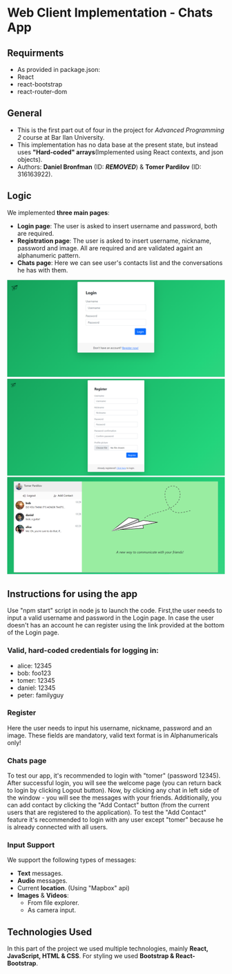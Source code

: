 # Web Client Implementation - Chats App

## Requirments
- As provided in package.json:
- React
- react-bootstrap
- react-router-dom
## General
- This is the first part out of four in the project for _Advanced Programming 2_ course at Bar Ilan University.
- This implementation has no data base at the present state, but instead uses **"Hard-coded" arrays**(Implemented using React contexts, and json objects).
- Authors: **Daniel Bronfman** (ID: ***REMOVED***) & **Tomer Pardilov** (ID: 316163922).

## Logic
We implemented **three main pages**:
- **Login page**: The user is asked to insert username and password, both are required.
- **Registration page**: The user is asked to insert username, nickname, password and image. All are required and are validated againt an alphanumeric pattern.
- **Chats page**: Here we can see user's contacts list and the conversations he has with them.


![Screenshot](loginScreenshot.png)
![Screenshot](registerScreenshot.png)
![Screenshot](chatsScreenshot.png)

## Instructions for using the app
Use "npm start" script in node js to launch the code.
First,the user needs to input a valid username and password in the Login page. In case the user doesn't has an account he can register using the link provided at the bottom of the Login page.
### Valid, hard-coded credentials for logging in:
- alice: 12345
- bob: foo123
- tomer: 12345
- daniel: 12345
- peter: familyguy
### Register
Here the user needs to input his username, nickname, password and an image. These fields are mandatory, valid text format is in Alphanumericals only!
### Chats page
To test our app, it's recommended to login with "tomer" (password 12345). After successful login, you will see the welcome page (you can return back to login by clicking Logout button). Now, by clicking any chat in left side of the window - you will see the messages with your friends. Additionally, you can add contact by clicking the "Add Contact" button (from the current users that are registered to the application). To test the "Add Contact" feature it's recommended to login with any user except "tomer" because he is already connected with all users.

### Input Support
We support the following types of messages:
- **Text** messages.
- **Audio** messages.
- Current **location**. (Using "Mapbox" api)
- **Images** & **Videos**:
  - From file explorer.
  - As camera input.
## Technologies Used
In this part of the project we used multiple technologies, mainly **React, JavaScript, HTML & CSS**.
For styling we used **Bootstrap & React-Bootstrap**.

